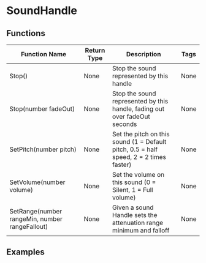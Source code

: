 # SoundHandle

## Functions

| Function Name                                  | Return Type | Description                                                                           | Tags |
|------------------------------------------------|-------------|---------------------------------------------------------------------------------------|------|
| Stop()                                         | None        | Stop the sound represented by this handle                                             | None | 
| Stop(number fadeOut)                           | None        | Stop the sound represented by this handle, fading out over fadeOut seconds            | None |
| SetPitch(number pitch)                         | None        | Set the pitch on this sound (1 = Default pitch, 0.5 = half speed, 2 = 2 times faster) | None |
| SetVolume(number volume)                       | None        | Set the volume on this sound (0 = Silent, 1 = Full volume)                            | None |
| SetRange(number rangeMin, number rangeFallout) | None        | Given a sound Handle sets the attenuation range minimum and falloff                   | None |

## Examples